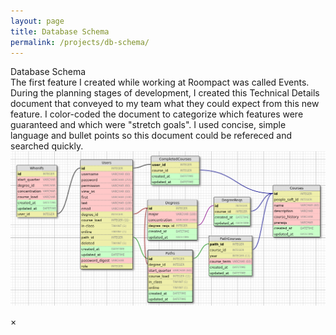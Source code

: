 ```yaml
---
layout: page
title: Database Schema
permalink: /projects/db-schema/
---
```


<div class="header-row with-description">
        <span class="header-text">Database Schema</span>
</div>
<div class="description-row">
        <span class="description-text">
            The first feature I created while working at Roompact was called Events. During the planning stages of development, I created this Technical Details document that conveyed to my team what they could expect from this new feature. I color-coded the document to categorize which features were guaranteed and which were "stretch goals". I used concise, simple language and bullet points so this document could be refereced and searched quickly.  
        </span>
</div>

<div class="db-schema-container">
    <img id="modal-img" src="/assets/dbSchema/db_schema.png">
</div>

<!-- The Modal -->
<div id="myModal" class="modal">

  <!-- The Close Button -->
  <span class="close">&times;</span>

  <!-- Modal Content (The Image) -->
  <img class="modal-content" id="modal-content">

  <!-- Modal Caption (Image Text) -->
  <div id="caption"></div>
</div>

<script type="text/javascript" src="{{ site.github.url }}/assets/js/modal.js"></script>
